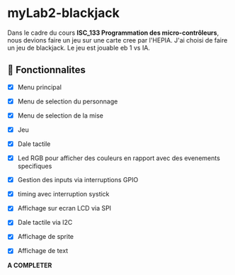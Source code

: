 # myLab2-blackjack

Dans le cadre du cours **ISC_133 Programmation des micro-contrôleurs**, nous devions faire un jeu sur une carte cree par l'HEPIA. J'ai choisi de faire un jeu de blackjack. Le jeu est jouable eb 1 vs IA.

## :rocket: Fonctionnalites

- [X] Menu principal
- [X] Menu de selection du personnage
- [X] Menu de selection de la mise
- [X] Jeu
- [X] Dale tactile
- [X] Led RGB pour afficher des couleurs en rapport avec des evenements specifiques

- [X] Gestion des inputs via interruptions GPIO
- [X] timing avec interruption systick
- [X] Affichage sur ecran LCD via SPI
- [X] Dale tactile via I2C
- [X] Affichage de sprite
- [X] Affichage de text

**A COMPLETER**
